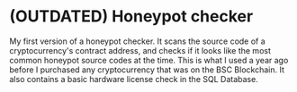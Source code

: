 # (OUTDATED) Honeypot checker

My first version of a honeypot checker. It scans the source code of a cryptocurrency's contract address, and checks if it looks like the most common honeypot source codes
at the time. This is what I used a year ago before I purchased any cryptocurrency that was on the BSC Blockchain.
It also contains a basic hardware license check in the SQL Database.
